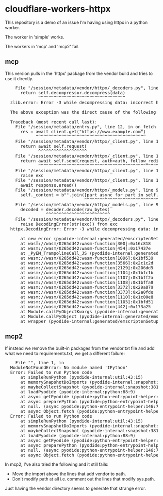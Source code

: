 # cloudflare-workers-httpx

This repository is a demo of an issue I'm having using httpx in a python worker.

The worker in 'simple' works.

The workers in 'mcp' and 'mcp2' fail.

## mcp
This version pulls in the 'httpx' package from the vendor build and tries to use it directly.

<pre>
    File "/session/metadata/vendor/httpx/_decoders.py", line 97, in decode
      return self.decompressor.decompress(data)
             ^^^^^^^^^^^^^^^^^^^^^^^^^^^^^^^^^^
  zlib.error: Error -3 while decompressing data: incorrect header check
  
  The above exception was the direct cause of the following exception:
  
  Traceback (most recent call last):
    File "/session/metadata/entry.py", line 12, in on_fetch
      res = await client.get("https://www.example.com")
            ^^^^^^^^^^^^^^^^^^^^^^^^^^^^^^^^^^^^^^^^^^^
    File "/session/metadata/vendor/httpx/_client.py", line 1773, in get
      return await self.request(
             ^^^^^^^^^^^^^^^^^^^
    File "/session/metadata/vendor/httpx/_client.py", line 1545, in request
      return await self.send(request, auth=auth, follow_redirects=follow_redirects)
             ^^^^^^^^^^^^^^^^^^^^^^^^^^^^^^^^^^^^^^^^^^^^^^^^^^^^^^^^^^^^^^^^^^^^^^
    File "/session/metadata/vendor/httpx/_client.py", line 1648, in send
      raise exc
    File "/session/metadata/vendor/httpx/_client.py", line 1642, in send
      await response.aread()
    File "/session/metadata/vendor/httpx/_models.py", line 979, in aread
      self._content = b"".join([part async for part in self.aiter_bytes()])
                               ^^^^^^^^^^^^^^^^^^^^^^^^^^^^^^^^^^^^^^^^^^^
    File "/session/metadata/vendor/httpx/_models.py", line 998, in aiter_bytes
      decoded = decoder.decode(raw_bytes)
                ^^^^^^^^^^^^^^^^^^^^^^^^^
    File "/session/metadata/vendor/httpx/_decoders.py", line 99, in decode
      raise DecodingError(str(exc)) from exc
  httpx.DecodingError: Error -3 while decompressing data: incorrect header check
  
      at new_error (pyodide-internal:generated/emscriptenSetup:691:14)
      at wasm://wasm/0265dd42:wasm-function[300]:0x16c818
      at wasm://wasm/0265dd42:wasm-function[454]:0x17437e
      at _PyEM_TrampolineCall_JS (pyodide-internal:generated/emscriptenSetup:5226:33)
      at wasm://wasm/0265dd42:wasm-function[1096]:0x1bf539
      at wasm://wasm/0265dd42:wasm-function[3566]:0x2c1c2d
      at wasm://wasm/0265dd42:wasm-function[2129]:0x206dd5
      at wasm://wasm/0265dd42:wasm-function[1104]:0x1bfc1b
      at wasm://wasm/0265dd42:wasm-function[1107]:0x1bff2a
      at wasm://wasm/0265dd42:wasm-function[1108]:0x1bffa8
      at wasm://wasm/0265dd42:wasm-function[3372]:0x29a879
      at wasm://wasm/0265dd42:wasm-function[3373]:0x2a0fde
      at wasm://wasm/0265dd42:wasm-function[1110]:0x1c00e8
      at wasm://wasm/0265dd42:wasm-function[1105]:0x1bfd51
      at wasm://wasm/0265dd42:wasm-function[442]:0x173a25
      at Module.callPyObjectKwargs (pyodide-internal:generated/emscriptenSetup:3093:54)
      at Module.callPyObject (pyodide-internal:generated/emscriptenSetup:3130:25)
      at wrapper (pyodide-internal:generated/emscriptenSetup:1778:27)
</pre>


## mcp2
If instead we remove the built-in packages from the vendor.txt file and add what we need to requirements.txt, we get a different failure:

<pre>
    File "<string>", line 1, in <module>
  ModuleNotFoundError: No module named 'IPython'
  Error: Failed to run Python code
      at simpleRunPython (pyodide-internal:util:43:15)
      at memorySnapshotDoImports (pyodide-internal:snapshot:251:9)
      at maybeCollectSnapshot (pyodide-internal:snapshot:381:33)
      at loadPyodide (pyodide-internal:python:88:9)
      at async getPyodide (pyodide:python-entrypoint-helper:32:12)
      at async preparePython (pyodide:python-entrypoint-helper:112:25)
      at null.<anonymous> (async pyodide:python-entrypoint-helper:146:77)
      at async Object.fetch (pyodide:python-entrypoint-helper:146:28)
  Error: Failed to run Python code
      at simpleRunPython (pyodide-internal:util:43:15)
      at memorySnapshotDoImports (pyodide-internal:snapshot:251:9)
      at maybeCollectSnapshot (pyodide-internal:snapshot:381:33)
      at loadPyodide (pyodide-internal:python:88:9)
      at async getPyodide (pyodide:python-entrypoint-helper:32:12)
      at async preparePython (pyodide:python-entrypoint-helper:112:25)
      at null.<anonymous> (async pyodide:python-entrypoint-helper:146:77)
      at async Object.fetch (pyodide:python-entrypoint-helper:146:28)
</pre>

In mcp2, I've also tried the following and it still fails:
* Move the import above the lines that add vendor to path.
* Don't modify path at all i.e. comment out the lines that modify sys.path.

Just having the vendor directory seems to generate that strange error.

